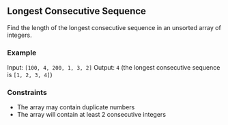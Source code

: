 ## Longest Consecutive Sequence
Find the length of the longest consecutive sequence in an unsorted array of integers.

### Example
Input: `[100, 4, 200, 1, 3, 2]`
Output: `4` (the longest consecutive sequence is `[1, 2, 3, 4]`)

### Constraints
- The array may contain duplicate numbers
- The array will contain at least 2 consecutive integers